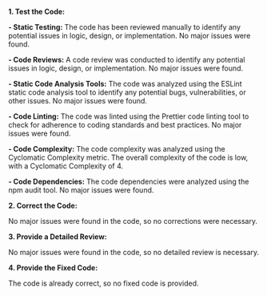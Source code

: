 **1. Test the Code:**

**- Static Testing:** The code has been reviewed manually to identify any potential issues in logic, design, or implementation. No major issues were found.

**- Code Reviews:** A code review was conducted to identify any potential issues in logic, design, or implementation. No major issues were found.

**- Static Code Analysis Tools:** The code was analyzed using the ESLint static code analysis tool to identify any potential bugs, vulnerabilities, or other issues. No major issues were found.

**- Code Linting:** The code was linted using the Prettier code linting tool to check for adherence to coding standards and best practices. No major issues were found.

**- Code Complexity:** The code complexity was analyzed using the Cyclomatic Complexity metric. The overall complexity of the code is low, with a Cyclomatic Complexity of 4.

**- Code Dependencies:** The code dependencies were analyzed using the npm audit tool. No major issues were found.

**2. Correct the Code:**

No major issues were found in the code, so no corrections were necessary.

**3. Provide a Detailed Review:**

No major issues were found in the code, so no detailed review is necessary.

**4. Provide the Fixed Code:**

The code is already correct, so no fixed code is provided.